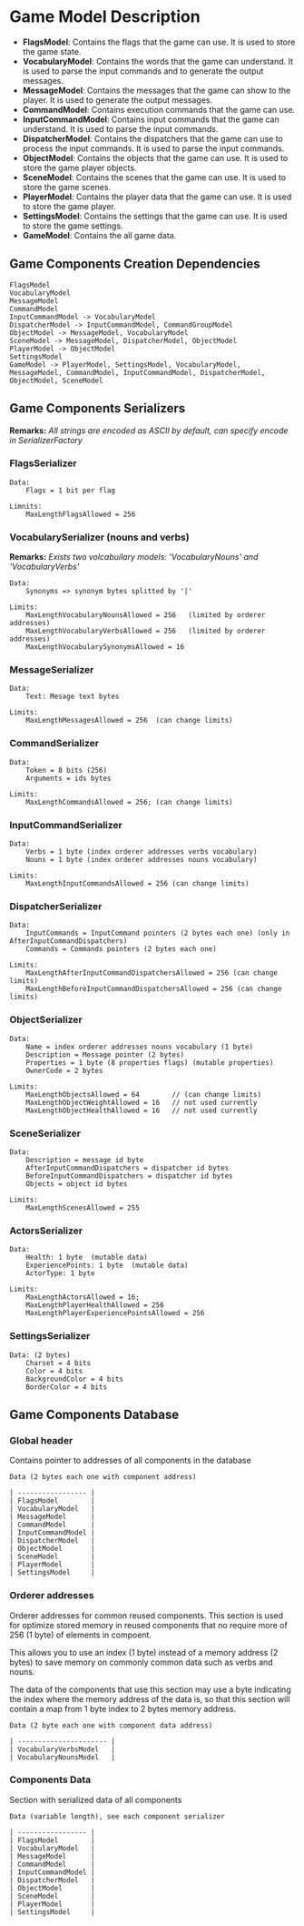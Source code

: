 # Game Model Description

- **FlagsModel**: Contains the flags that the game can use. It is used to store the game state.
- **VocabularyModel**: Contains the words that the game can understand. It is used to parse the input commands and to generate the output messages.
- **MessageModel**: Contains the messages that the game can show to the player. It is used to generate the output messages.
- **CommandModel**: Contains execution commands that the game can use.
- **InputCommandModel**: Contains input commands that the game can understand. It is used to parse the input commands.
- **DispatcherModel**: Contains the dispatchers that the game can use to process the input commands. It is used to parse the input commands.
- **ObjectModel**: Contains the objects that the game can use. It is used to store the game player objects.
- **SceneModel**: Contains the scenes that the game can use. It is used to store the game scenes.
- **PlayerModel**: Contains the player data that the game can use. It is used to store the game player.
- **SettingsModel**: Contains the settings that the game can use. It is used to store the game settings.
- **GameModel**: Contains the all game data.

## Game Components Creation Dependencies

    FlagsModel
    VocabularyModel
    MessageModel
    CommandModel
    InputCommandModel -> VocabularyModel
    DispatcherModel -> InputCommandModel, CommandGroupModel
    ObjectModel -> MessageModel, VocabularyModel
    SceneModel -> MessageModel, DispatcherModel, ObjectModel
    PlayerModel -> ObjectModel
    SettingsModel
    GameModel -> PlayerModel, SettingsModel, VocabularyModel, MessageModel, CommandModel, InputCommandModel, DispatcherModel, ObjectModel, SceneModel

## Game Components Serializers

**Remarks:** *All strings are encoded as ASCII by default, can specify encode in SerializerFactory*

### FlagsSerializer

    Data:
        Flags = 1 bit per flag
        
    Limnits: 
        MaxLengthFlagsAllowed = 256

### VocabularySerializer (nouns and verbs)

**Remarks:** *Exists two volcabuilary models: 'VocabularyNouns' and 'VocabularyVerbs'*

    Data:
        Synonyms => synonym bytes splitted by '|'

    Limits:
        MaxLengthVocabularyNounsAllowed = 256   (limited by orderer addresses)
        MaxLengthVocabularyVerbsAllowed = 256   (limited by orderer addresses)
        MaxLengthVocabularySynonymsAllowed = 16

### MessageSerializer

    Data:
        Text: Mesage text bytes

    Limits:
        MaxLengthMessagesAllowed = 256  (can change limits)

### CommandSerializer

    Data:
        Token = 8 bits (256)
        Arguments = ids bytes

    Limits:
        MaxLengthCommandsAllowed = 256; (can change limits)

### InputCommandSerializer

    Data:
        Verbs = 1 byte (index orderer addresses verbs vocabulary)
        Nouns = 1 byte (index orderer addresses nouns vocabulary)

    Limits:
        MaxLengthInputCommandsAllowed = 256 (can change limits)

### DispatcherSerializer

    Data:
        InputCommands = InputCommand pointers (2 bytes each one) (only in AfterInputCommandDispatchers)
        Commands = Commands pointers (2 bytes each one)

    Limits:
        MaxLengthAfterInputCommandDispatchersAllowed = 256 (can change limits)
        MaxLengthBeforeInputCommandDispatchersAllowed = 256 (can change limits)

### ObjectSerializer

    Data:
        Name = index orderer addresses nouns vocabulary (1 byte)
        Description = Message pointer (2 bytes)
        Properties = 1 byte (8 properties flags) (mutable properties)
        OwnerCode = 2 bytes

    Limits:
        MaxLengthObjectsAllowed = 64        // (can change limits)
        MaxLengthObjectWeightAllowed = 16   // not used currently
        MaxLengthObjectHealthAllowed = 16   // not used currently

### SceneSerializer

    Data:
        Description = message id byte
        AfterInputCommandDispatchers = dispatcher id bytes
        BeforeInputCommandDispatchers = dispatcher id bytes
        Objects = object id bytes

    Limits:
        MaxLengthScenesAllowed = 255

### ActorsSerializer

    Data:
        Health: 1 byte  (mutable data)
        ExperiencePoints: 1 byte  (mutable data)
        ActorType: 1 byte

    Limits:
        MaxLengthActorsAllowed = 16;
        MaxLengthPlayerHealthAllowed = 256
        MaxLengthPlayerExperiencePointsAllowed = 256

### SettingsSerializer

    Data: (2 bytes)
        Charset = 4 bits
        Color = 4 bits
        BackgroundColor = 4 bits
        BorderColor = 4 bits    

## Game Components Database

### Global header

Contains pointer to addresses of all components in the database

    Data (2 bytes each one with component address)

    | ----------------- |
    | FlagsModel        |
    | VocabularyModel   |    
    | MessageModel      |
    | CommandModel      |
    | InputCommandModel |    
    | DispatcherModel   |    
    | ObjectModel       |
    | SceneModel        |
    | PlayerModel       |
    | SettingsModel     |   

### Orderer addresses

Orderer addresses for common reused components. This section is used for optimize stored memory in reused components that no require more of 256 (1 byte) of elements in compoent.

This allows you to use an index (1 byte) instead of a memory address (2 bytes) to save memory on commonly common data such as verbs and nouns.

The data of the components that use this section may use a byte indicating the index where the memory address of the data is, so that this section will contain a map from 1 byte index to 2 bytes memory address.

    Data (2 byte each one with component data address)

    | ---------------------- |
    | VocabularyVerbsModel   |
    | VocabularyNounsModel   |

### Components Data

Section with serialized data of all components

    Data (variable length), see each component serializer

    | ----------------- | 
    | FlagsModel        | 
    | VocabularyModel   | 
    | MessageModel      | 
    | CommandModel      | 
    | InputCommandModel |    
    | DispatcherModel   |    
    | ObjectModel       |
    | SceneModel        |
    | PlayerModel       |
    | SettingsModel     |
